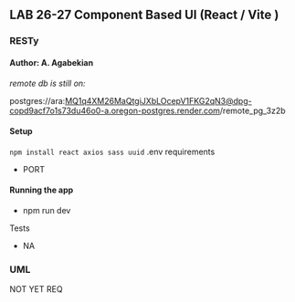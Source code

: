 
## LAB 26-27 Component Based UI (React / Vite )
###  RESTy 
#### Author: A. Agabekian
_remote db is still on:_

postgres://ara:MQ1q4XM26MaQtgiJXbLOcepV1FKG2qN3@dpg-copd9acf7o1s73du46o0-a.oregon-postgres.render.com/remote_pg_3z2b


#### Setup
`npm install react axios sass uuid`
.env requirements <p>
* PORT

#### Running the app
* npm run dev


Tests
* NA

### UML

NOT YET REQ

